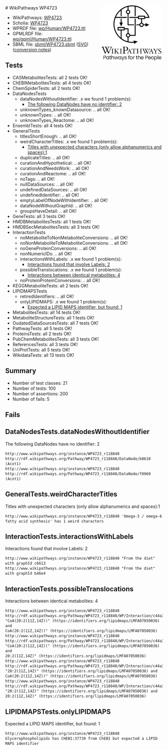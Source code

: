 <img style="float: right; width: 200px" src="../logo.png" />
# WikiPathways WP4723

* WikiPathways: [WP4723](https://identifiers.org/wikipathways:WP4723)
* Scholia: [WP4723](https://scholia.toolforge.org/wikipathways/WP4723)
* WPRDF file: [wp/Human/WP4723.ttl](../wp/Human/WP4723.ttl)
* GPMLRDF file: [wp/gpml/Human/WP4723.ttl](../wp/gpml/Human/WP4723.ttl)
* SBML file: [sbml/WP4723.sbml](../sbml/WP4723.sbml) ([SVG](../sbml/WP4723.svg)) ([conversion notes](../sbml/WP4723.txt))

## Tests
* CASMetabolitesTests: all 2 tests OK!
* ChEBIMetabolitesTests: all 4 tests OK!
* ChemSpiderTests: all 2 tests OK!
* DataNodesTests
    * dataNodesWithoutIdentifier: .x we found 1 problem(s):
        * [The following DataNodes have no identifier: 2](#d2d32fa1)
    * unknownTypes_knownDatasource: .. all OK!
    * unknownTypes: .. all OK!
    * unknownTypes_Reactome: .. all OK!
* EnsemblTests: all 4 tests OK!
* GeneralTests
    * titlesShortEnough: .. all OK!
    * weirdCharacterTitles: .x we found 1 problem(s):
        * [Titles with unexpected characters (only allow alphanumerics and spaces):1](#fda87b3f)
    * duplicateTitles: .. all OK!
    * curationAndHypothetical: .. all OK!
    * curationAndNeedsWork: .. all OK!
    * curationAndReactome: .. all OK!
    * noTags: .. all OK!
    * nullDataSources: .. all OK!
    * undefinedDataSources: .. all OK!
    * undefinedIdentifier: .. all OK!
    * emptyLabelOfNodeWithIdentifier: .. all OK!
    * dataNodeWithoutGraphId: .. all OK!
    * groupsHaveDetail: .. all OK!
* GeneTests: all 3 tests OK!
* HMDBMetabolitesTests: all 1 tests OK!
* HMDBSecMetabolitesTests: all 3 tests OK!
* InteractionTests
    * noMetaboliteToNonMetaboliteConversions: .. all OK!
    * noNonMetaboliteToMetaboliteConversions: .. all OK!
    * noGeneProteinConversions: .. all OK!
    * nonNumericIDs: .. all OK!
    * interactionsWithLabels: .x we found 1 problem(s):
        * [Interactions found that involve Labels: 2](#630d2679)
    * possibleTranslocations: .x we found 1 problem(s):
        * [Interactions between identical metabolites: 4](#d59038c7)
    * noProteinProteinConversions: .. all OK!
* KEGGMetaboliteTests: all 2 tests OK!
* LIPIDMAPSTests
    * retiredIdentifiers: .. all OK!
    * onlyLIPIDMAPS: .x we found 1 problem(s):
        * [Expected a LIPID MAPS identifier, but found: 1](#aafcae72)
* MetabolitesTests: all 14 tests OK!
* MetaboliteStructureTests: all 1 tests OK!
* OudatedDataSourcesTests: all 7 tests OK!
* PathwayTests: all 5 tests OK!
* ProteinsTests: all 2 tests OK!
* PubChemMetabolitesTests: all 3 tests OK!
* ReferencesTests: all 3 tests OK!
* UniProtTests: all 5 tests OK!
* WikidataTests: all 13 tests OK!


## Summary

* Number of test classes: 21
* Number of tests: 100
* Number of assertions: 200
* Number of fails: 5

## Fails

<a name="d2d32fa1" />

## DataNodesTests.dataNodesWithoutIdentifier

The following DataNodes have no identifier: 2
```
http://www.wikipathways.org/instance/WP4723_r118840 http://rdf.wikipathways.org/Pathway/WP4723_r118840/DataNode/b8610 (Acot1)
http://www.wikipathways.org/instance/WP4723_r118840 http://rdf.wikipathways.org/Pathway/WP4723_r118840/DataNode/f0960 (Acot1)
```

<a name="fda87b3f" />

## GeneralTests.weirdCharacterTitles

Titles with unexpected characters (only allow alphanumerics and spaces):1
```
http://www.wikipathways.org/instance/WP4723_r118840 'Omega-3 / omega-6 fatty acid synthesis' has 1 weird characters
```

<a name="630d2679" />

## InteractionTests.interactionsWithLabels

Interactions found that involve Labels: 2
```
http://www.wikipathways.org/instance/WP4723_r118840 "From the diet" with graphId c6613
http://www.wikipathways.org/instance/WP4723_r118840 "From the diet" with graphId b46e4
```

<a name="d59038c7" />

## InteractionTests.possibleTranslocations

Interactions between identical metabolites: 4
```
http://www.wikipathways.org/instance/WP4723_r118840 http://rdf.wikipathways.org/Pathway/WP4723_r118840/WP/Interaction/c44a3 "CoA(20:2(11Z,14Z))" (https://identifiers.org/lipidmaps/LMFA07050036) and 
CoA(20:2(11Z,14Z))" (https://identifiers.org/lipidmaps/LMFA07050036)
http://www.wikipathways.org/instance/WP4723_r118840 http://rdf.wikipathways.org/Pathway/WP4723_r118840/WP/Interaction/c44a3 "CoA(20:2(11Z,14Z))" (https://identifiers.org/lipidmaps/LMFA07050036) and 
20:2(11Z,14Z)" (https://identifiers.org/lipidmaps/LMFA07050036)
http://www.wikipathways.org/instance/WP4723_r118840 http://rdf.wikipathways.org/Pathway/WP4723_r118840/WP/Interaction/c44a3 "20:2(11Z,14Z)" (https://identifiers.org/lipidmaps/LMFA07050036) and 
CoA(20:2(11Z,14Z))" (https://identifiers.org/lipidmaps/LMFA07050036)
http://www.wikipathways.org/instance/WP4723_r118840 http://rdf.wikipathways.org/Pathway/WP4723_r118840/WP/Interaction/c44a3 "20:2(11Z,14Z)" (https://identifiers.org/lipidmaps/LMFA07050036) and 
20:2(11Z,14Z)" (https://identifiers.org/lipidmaps/LMFA07050036)
```

<a name="aafcae72" />

## LIPIDMAPSTests.onlyLIPIDMAPS

Expected a LIPID MAPS identifier, but found: 1
```
http://www.wikipathways.org/instance/WP4723_r118840 Glycerophospholipids has CHEBI:37739 from ChEBI but expected a LIPID MAPS identifier
```


